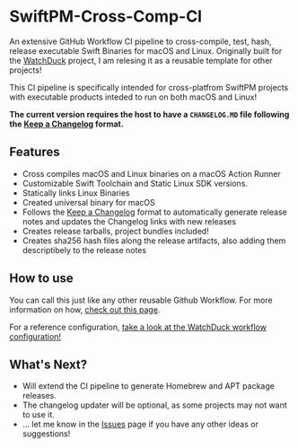 # SwiftPM-Cross-Comp-CI
An extensive GitHub Workflow CI pipeline to cross-compile, test, hash, release executable Swift Binaries for macOS and Linux.
Originally built for the [WatchDuck](https://github.com/BertanT/WatchDuck) project, I am relesing it as a reusable template for other projects!

This CI pipeline is specifically intended for cross-platfrom SwiftPM projects with executable products inteded to run on both macOS and Linux!
 
**The current version requires the host to have a `CHANGELOG.MD` file following the [Keep a Changelog](https://keepachangelog.com) format.**

## Features
* Cross compiles macOS and Linux binaries on a macOS Action Runner
* Customizable Swift Toolchain and Static Linux SDK versions.
* Statically links Linux Binaries
* Created universal binary for macOS
* Follows the [Keep a Changelog](https://keepachangelog.com) format to automatically generate release notes and updates the Changelog links with new releases
* Creates release tarballs, project bundles included!
* Creates sha256 hash files along the release artifacts, also adding them descriptibely to the release notes

## How to use
You can call this just like any other reusable Github Workflow. For more information on how, [check out this page](https://docs.github.com/en/actions/learn-github-actions/reusing-workflows).

For a reference configuration, [take a look at the WatchDuck workflow configuration!](https://github.com/BertanT/WatchDuck/blob/main/.github/workflows/build-release.yml)

## What's Next?
* Will extend the CI pipeline to generate Homebrew and APT package releases.
* The changelog updater will be optional, as some projects may not want to use it.
* ... let me know in the [Issues](http://github.com/BertanT/SwiftPM-Cross-Comp-CI/Issues/) page if you have any other ideas or suggestions!